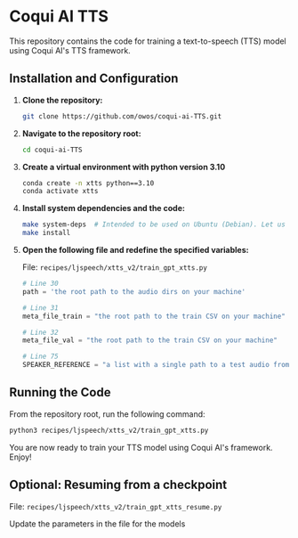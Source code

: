 
# Coqui AI TTS

This repository contains the code for training a text-to-speech (TTS) model using Coqui AI's TTS framework.

## Installation and Configuration

1. **Clone the repository:**

   ```bash
   git clone https://github.com/owos/coqui-ai-TTS.git
   ```

2. **Navigate to the repository root:**

   ```bash
   cd coqui-ai-TTS
   ```
3. **Create a virtual environment with python version 3.10**

   ```bash
   conda create -n xtts python==3.10
   conda activate xtts
   ```

4. **Install system dependencies and the code:**

   ```bash
   make system-deps  # Intended to be used on Ubuntu (Debian). Let us know if you have a different OS.
   make install
   ```

5. **Open the following file and redefine the specified variables:**

   File: `recipes/ljspeech/xtts_v2/train_gpt_xtts.py`

   ```python
   # Line 30
   path = 'the root path to the audio dirs on your machine'

   # Line 31
   meta_file_train = "the root path to the train CSV on your machine"

   # Line 32
   meta_file_val = "the root path to the train CSV on your machine"

   # Line 75
   SPEAKER_REFERENCE = "a list with a single path to a test audio from the afro tts data"
   ```

## Running the Code

From the repository root, run the following command:

```bash python
python3 recipes/ljspeech/xtts_v2/train_gpt_xtts.py
```

You are now ready to train your TTS model using Coqui AI's framework. Enjoy!

## Optional: Resuming from a checkpoint

File: `recipes/ljspeech/xtts_v2/train_gpt_xtts_resume.py`

Update the parameters in the file for the models


